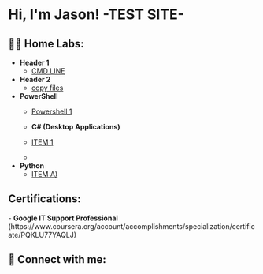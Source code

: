 <h1>Hi, I'm Jason! -TEST SITE- 
<h2>👨‍💻 Home Labs:</h2>

- <b>Header 1 </b>
  - [CMD LINE](https://github.com/)
- <b>Header 2</b>
  - [copy files](https://github.com)
- <b>PowerShell</b>
  - [Powershell 1](https://github.com/)

  - <b>C# (Desktop Applications)</b>
  - [ITEM 1](https://github.com)
  - 
- <b>Python</b>
  - [ITEM A)](https://github.com/)

<h2> Certifications:</h2>
  - <b>Google IT Support Professional</b>
  (https://www.coursera.org/account/accomplishments/specialization/certificate/PQKLU77YAQLJ)

<h2> 🤳 Connect with me:</h2>



[linkedin]: https://linkedin.com/in/

<!--
**joshmadakor1/joshmadakor1** is a ✨ _special_ ✨ repository because its `README.md` (this file) appears on your GitHub profile.

Here are some ideas to get you started:

- 🔭 I’m currently working on ...
- 🌱 I’m currently learning ...
- 👯 I’m looking to collaborate on ...
- 🤔 I’m looking for help with ...
- 💬 Ask me about ...
- 📫 How to reach me: ...
- 😄 Pronouns: ...
- ⚡ Fun fact: ...
-->
